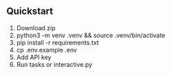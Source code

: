 ## Quickstart

1. Download zip
2. python3 -m venv .venv && source .venv/bin/activate
3. pip install -r requirements.txt
4. cp .env.example .env
5. Add API key
6. Run tasks or interactive.py